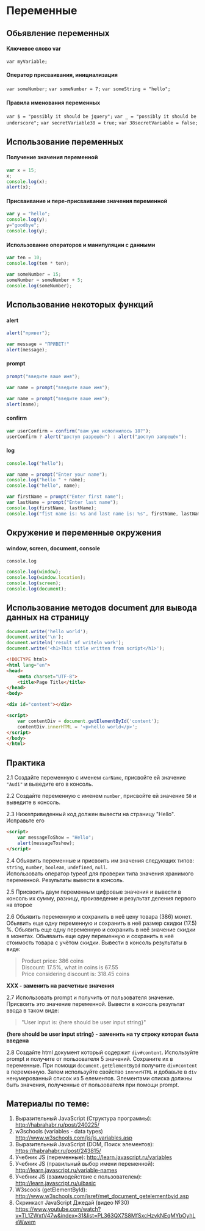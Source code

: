 # Переменные

## Обьявление переменных

#### Ключевое слово var
`var myVariable;`

#### Оператор присваивания, инициализация
`var someNumber;`
`var someNumber = 7;`
`var someString = "hello";`

#### Правила именования переменных
`var $ = "possibly it should be jquery";`
`var _ = "possibly it should be underscore";`
`var secretVariable38 = true;`
`var 38secretVariable = false;`

## Использование переменных

#### Получение значения переменной
```javascript
var x = 15;
x;
console.log(x);
alert(x);
```

#### Присваивание и пере-присваивание значения переменной
```javascript
var y = "hello";
console.log(y);
y="goodbye";
console.log(y);
```

#### Использование операторов и манипуляции с данными
```javascript
var ten = 10;
console.log(ten * ten);

var someNumber = 15;
someNumber = someNumber + 5;
console.log(someNumber);
```

## Использование некоторых функций

#### alert

```javascript
alert("привет");
```

```javascript
var message = "ПРИВЕТ!"
alert(message);
```

#### prompt

```javascript
prompt("введите ваше имя");
```

```javascript
var name = prompt("введите ваше имя");
```

```javascript
var name = prompt("введите ваше имя");
alert(name);
```

#### confirm

```javascript
var userConfirm = confirm("вам уже исполнилось 18?");
userConfirm ? alert("доступ разрешён") : alert("доступ запрещён");
```

#### log

```javascript
console.log("hello");
```

```javascript
var name = prompt("Enter your name");
console.log("hello " + name);
console.log("hello", name);
```

```javascript
var firstName = prompt("Enter first name");
var lastName = prompt("Enter last name");
console.log(firstName, lastName);
console.log("fist name is: %s and last name is: %s", firstName, lastName);
```

## Окружение и переменные окружения

#### window, screen, document, console

`console.log`

```javascript
console.log(window);
console.log(window.location);
console.log(screen);
console.log(document);
```

## Использование методов document для вывода данных на страницу


```javascript
document.write('hello world');  
document.write('\n');
document.writeln('result of writeln work');
document.write('<h1>This title written from script</h1>');
```

```html
<!DOCTYPE html>
<html lang="en">
<head>
    <meta charset="UTF-8">
    <title>Page Title</title>
</head>
<body>

<div id="content"></div>

<script>
    var contentDiv = document.getElementById('content');
    contentDiv.innerHTML = '<p>hello world</p>';
</script>
</body>
</html>
```



## Практика

2.1 Создайте переменную с именем `carName`, присвойте ей значение `"Audi"` и выведите его в консоль.

2.2 Создайте переменную с именем `number`, присвойте ей значение `50` и выведите в консоль.

2.3 Нижеприведенный код должен вывести на страницу "Hello". Исправьте его
```html
<script>
    var messageToShow = "Hello";
    alert(messageToshow);
</script>
```

2.4 Обьявить переменные и присвоить им значения следующих типов: `string`, `number`, `boolean`, `undefined`, `null`.   
Использовать оператор typeof для проверки типа значения хранимого переменной. Результаты вывести в консоль.

2.5 Присвоить двум переменным цифровые значения и вывести в консоль их сумму, разницу, произведение и результат 
деления первого на второе  

2.6 Обьявить переменную и сохранить в неё цену товара (386) монет. Обьявить еще одну переменную и сохранить в неё 
размер скидки (17.5) %. Обьявить еще одну переменную и сохранить в неё значение скидки в монетах. 
Обьяваить еще одну переменную и сохранить в неё стоимость товара с учётом скидки. Вывести в консоль результаты в виде:
> Product price: 386 coins  
Discount: 17.5%, what in coins is 67.55  
Price considering discount is: 318.45 coins  

**XXX - заменить на расчетные значения**
  
2.7 Использовать prompt и получить от пользователя значение. Присвоить это значение переменной. Вывести в консоль результат ввода в таком виде:
  > "User input is: {here should be user input string}"
    
  **{here should be user input string} - заменить на ту строку которая была введена**
  
2.8 Создайте html документ который содержит `div#content`. Используйте prompt и получите от пользователя 5 значений. 
Сохраните их в переменные. При помощи `document.getElementById` получите `div#content` в переменную. Затем используйте 
свойство `innnerHTML` и добавьте в `div` ненумерованный список из 5 елементов. Элементами списка должны быть значения,
 полученные от пользователя при помощи prompt.
 
 
 ## Материалы по теме:
 
 1. Выразительный JavaScript (Структура программы): http://habrahabr.ru/post/240225/
 1. w3schools (variables - data types) http://www.w3schools.com/js/js_variables.asp
 1. Выразительный JavaScript (DOM, Поиск элементов): https://habrahabr.ru/post/243815/
 2. Учебник JS (переменные): http://learn.javascript.ru/variables
 2. Учебник JS (правильный выбор имени переменной): http://learn.javascript.ru/variable-names
 2. Учебник JS (взаимодействие с пользователем): http://learn.javascript.ru/uibasic
 2. W3scools (getElementById): http://www.w3schools.com/jsref/met_document_getelementbyid.asp
 3. Скринкаст JavaScript Джедай (видео №30) https://www.youtube.com/watch?v=TL1ZWxtV47w&index=31&list=PL363QX7S8MfSxcHzvkNEqMYbOyhLeWwem

